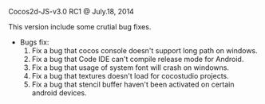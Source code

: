 Cocos2d-JS-v3.0 RC1 @ July.18, 2014

This version include some crutial bug fixes.

* Bugs fix:
    1. Fix a bug that cocos console doesn't support long path on windows.
    2. Fix a bug that Code IDE can't compile release mode for Android.
    3. Fix a bug that usage of system font will crash on windowns.
    4. Fix a bug that textures doesn't load for cocostudio projects.
    5. Fix a bug that stencil buffer haven't been activated on certain android devices.